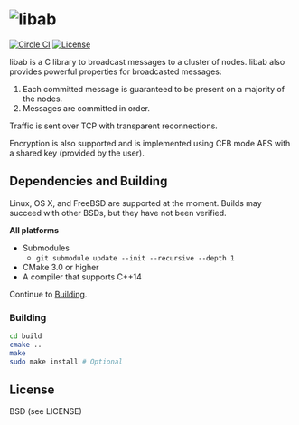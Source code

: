 # ![libab](https://cloud.githubusercontent.com/assets/379404/14627354/8b207cb0-05c1-11e6-869b-4d8d33e369ee.png)

[![Circle CI](https://circleci.com/gh/Preetam/libab.svg?style=svg&circle-token=2aa19d53d438447eae03021c0e99571e8ceb5207)](https://circleci.com/gh/Preetam/libab) [![License](https://img.shields.io/badge/License-BSD%203--Clause-blue.svg)](https://github.com/Preetam/libab/blob/master/LICENSE)

libab is a C library to broadcast messages to a cluster of nodes. libab also
provides powerful properties for broadcasted messages:

1. Each committed message is guaranteed to be present on a majority of the nodes.
2. Messages are committed in order.

Traffic is sent over TCP with transparent reconnections.

Encryption is also supported and is implemented using CFB mode AES with a shared key (provided
by the user).

## Dependencies and Building

Linux, OS X, and FreeBSD are supported at the moment.
Builds may succeed with other BSDs, but they have not been verified.

**All platforms**

- Submodules
  - `git submodule update --init --recursive --depth 1`
- CMake 3.0 or higher
- A compiler that supports C++14

Continue to [Building](#building).

### Building

```sh
cd build
cmake ..
make
sudo make install # Optional
```

## License

BSD (see LICENSE)
